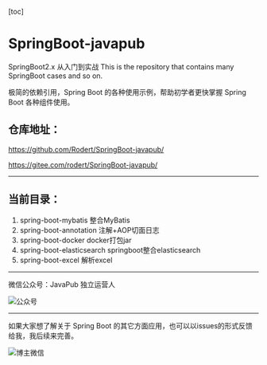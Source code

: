 [toc]



# SpringBoot-javapub

SpringBoot2.x 从入门到实战 This is the repository that contains many SpringBoot cases and so on.

极简的依赖引用，Spring Boot 的各种使用示例，帮助初学者更快掌握 Spring Boot 各种组件使用。



## 仓库地址：

https://github.com/Rodert/SpringBoot-javapub/

https://gitee.com/rodert/SpringBoot-javapub/



---

## 当前目录：

1. spring-boot-mybatis 整合MyBatis 
2. spring-boot-annotation 注解+AOP切面日志
3. spring-boot-docker docker打包jar
4. spring-boot-elasticsearch springboot整合elasticsearch
5. spring-boot-excel 解析excel





---

微信公众号：JavaPub 独立运营人

![公众号](https://img-blog.csdnimg.cn/20210126205030521.jpg)

---

如果大家想了解关于 Spring Boot 的其它方面应用，也可以以issues的形式反馈给我，我后续来完善。

![博主微信](https://img-blog.csdnimg.cn/202106290913273.png)